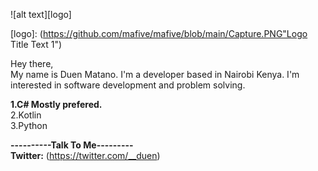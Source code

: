 ![alt text][logo]

[logo]: (https://github.com/mafive/mafive/blob/main/Capture.PNG"Logo Title Text 1")

Hey there,<br/>
My name is Duen Matano. I'm a developer based in Nairobi Kenya. I'm interested in software development and problem solving.


**1.C# Mostly prefered.**<br/>
2.Kotlin<br/>
3.Python<br/>

**----------Talk To Me---------**<br/>
**Twitter:** (https://twitter.com/__duen)<br/>
